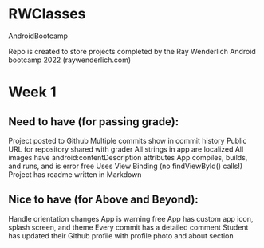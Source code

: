 # RWClasses
 AndroidBootcamp

Repo is created to store projects completed by the Ray Wenderlich Android bootcamp 2022 (raywenderlich.com)

# Week 1

## Need to have (for passing grade):
Project posted to Github
Multiple commits show in commit history
Public URL for repository shared with grader
All strings in app are localized
All images have android:contentDescription attributes
App compiles, builds, and runs, and is error free
Uses View Binding (no findViewById() calls!)
Project has readme written in Markdown

## Nice to have (for Above and Beyond):
Handle orientation changes
App is warning free
App has custom app icon, splash screen, and theme
Every commit has a detailed comment
Student has updated their Github profile with profile photo and about section

